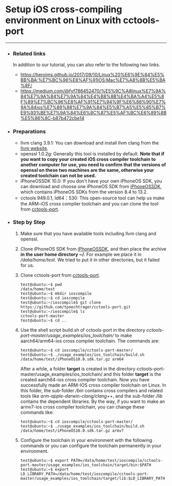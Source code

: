 # Setup iOS cross-compiling environment on Linux with cctools-port 
---

- ### Related links

  In addition to our tutorial, you can also refer to the following two links.

  - https://heroims.github.io/2017/09/10/Linux%20%E6%9E%84%E5%BB%BA:%E7%BC%96%E8%AF%91IOS:Mac%E7%A8%8B%E5%BA%8F/
  - https://medium.com/@fyf786452470/%E5%9C%A8linux%E7%9A%84%E7%9A%84%E7%9A%84%E4%B8%8B%E4%BA%A4%E5%8F%89%E7%BC%96%E8%AF%91%E7%94%9F%E6%88%90%E7%9A%84ios%E7%89%88%E7%9A%84%E5%B7%A5%E5%85%B7%E9%93%BE%E7%9A%84%E6%8C%87%E5%AF%BC%E6%89%8B%E5%86%8C-b87b472cbe14

- ### Preparations

  - llvm clang 3.9.1: You can download and install llvm clang from the [llvm website](https://releases.llvm.org/).
  - openssl 1.0.2g: Generally this tool is installed by default. **Note that if you want to copy your created iOS cross compiler toolchain to another computer for use, you need to confirm that the versions of openssl on these two machines are the same, otherwise your created toolchain can not be used.**
  - iPhoneOSSDK 10.0: If you don't have your own iPhoneOS SDK, you can download and choose one iPhoneOS SDK from [iPhoneOSSDK](https://github.com/okanon/iPhoneOS.sdk), which contains iPhoneOS SDKs from the version 8.4 to 13.2.
  - cctools 949.0.1, ld64：530: This open-source tool can help us make the ARM-iOS cross compiler toolchain and you can clone the tool from [cctools-port](https://github.com/tpoechtrager/cctools-port).

- ### Step by Step

  1. Make sure that you have available tools including llvm clang and openssl.

  2. Clone iPhoneOS SDK from [iPhoneOSSDK](https://github.com/okanon/iPhoneOS.sdk), and then place the archive **in the user home directory ~/**. For example we place it in */data/home/test*. We tried to put it in other directories, but it failed for us.

  3. Clone cctools-port from [cctools-port](https://github.com/tpoechtrager/cctools-port). 

        ```
        test@ubuntu:~$ pwd
        /data/home/test
        test@ubuntu:~$ mkdir ioscompile
        test@ubuntu:~$ cd ioscompile
        test@ubuntu:~/ioscompile$ git clone https://github.com/tpoechtrager/cctools-port.git
        test@ubuntu:~/ioscompile$ ls  
        cctools-port-master
        test@ubuntu:~$ cd ..
        ```

  4. Use the shell script build.sh of cctools-port in the directory *cctools-port-master/usage_examples/ios_toolchain/* to make aarch64/arm64-ios cross compiler toolchain. The commands are:
        ```
        test@ubuntu:~$ cd ioscompile/cctools-port-master/
        test@ubuntu:~$ ./usage_examples/ios_toolchain/build.sh  /data/home/test/iPhoneOS10.0.sdk.tar.gz arm64
        ```
        After a while, a folder **target** is created in the directory cctools-port-master/usage_examples/ios_toolchain/ and this folder **target** is the created aarch64-ios cross compiler toolchain. Now you have successfully made an ARM-IOS cross compiler toolchain on Linux. In this folder, the sub-folder */bin* contains cross compilers and related tools like *arm-apple-darwin-clang/clang++*, and the sub-folder */lib* contains the dependent libraries. By the way, if you want to make an armv7-ios cross compiler toolchain, you can change these commands like:
        ```
        test@ubuntu:~$ cd ioscompile/cctools-port-master/
        test@ubuntu:~$ ./usage_examples/ios_toolchain/build.sh  /data/home/test/iPhoneOS10.0.sdk.tar.gz armv7
        ```

  5. Configure the toolchain in your environment with the following commands or you can configure the toolchain permanently in your environment.
        ```
        test@ubuntu:~$ export PATH=/data/home/test/ioscompile/cctools-port-master/usage_examples/ios_toolchain/target/bin:$PATH
        test@ubuntu:~$ export LD_LIBRARY_PATH=/data/home/test/ioscompile/cctools-port-master/usage_examples/ios_toolchain/target/lib:$LD_LIBRARY_PATH
        ```
